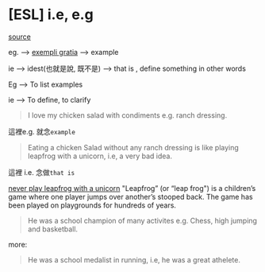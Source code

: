 # [ESL] i.e, e.g

[source](https://youtu.be/Sjm41bSOloo)


eg. --> [exempli gratia](https://en.wiktionary.org/wiki/exempli_gratia) --> example 

ie --> idest(也就是說, 既不是) --> that is , define something in other words


Eg --> To list examples

ie --> To define,  to clarify


> I love my chicken salad with condiments e.g. ranch dressing.

這裡e.g. 就念`example`

> Eating a chicken Salad without any ranch dressing  is like playing leapfrog with a unicorn, i.e, a very bad idea. 

這裡 i.e. 念做`that is`

[never play leapfrog with a unicorn](http://www.barrypopik.com/index.php/new_york_city/entry/never_play_leapfrog_with_a_unicorn)
"Leapfrog” (or “leap frog") is a children’s game where one player jumps over another’s stooped back. The game has been played on playgrounds for hundreds of years. 

> He was a school champion of many activites e.g. Chess, high jumping and basketball.

more: 

> He was a school medalist in running, i.e, he was a great athelete.
